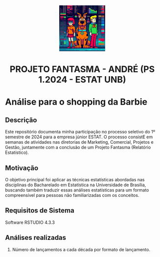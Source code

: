 <p align="center">
  <img src="scooby_ai.jpeg" alt="GHOST PROJECT WARNER BROS" width="150">
</p>
<h1 align="center"><strong>PROJETO FANTASMA - ANDRÉ (PS 1.2024 - ESTAT UNB)</strong></h1>


# Análise para o shopping da Barbie

## Descrição

Este repositório documenta minha participação no processo seletivo do 1º semestre de 2024 para a empresa júnior ESTAT. O processo consistE em semanas de atividades nas diretorias de Marketing, Comercial, Projetos e Gestão, juntamente com a conclusão de um Projeto Fantasma (Relatório Estatístico). 

## Motivação

O objetivo principal foi aplicar as técnicas estatísticas abordadas nas disciplinas do Bacharelado em Estatística na Universidade de Brasília, buscando também traduzir essas análises estatísticas para um formato compreensível para pessoas não familiarizadas com os conceitos.

## Requisitos de Sistema

Software RSTUDIO 4.3.3

## Análises realizadas

1. Número de lançamentos a cada década por formato de lançamento.
